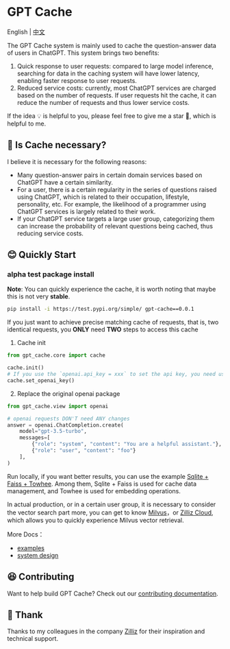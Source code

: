 # GPT Cache

English | [中文](README-CN.md)

The GPT Cache system is mainly used to cache the question-answer data of users in ChatGPT. This system brings two benefits:

1. Quick response to user requests: compared to large model inference, searching for data in the caching system will have lower latency, enabling faster response to user requests.
2. Reduced service costs: currently, most ChatGPT services are charged based on the number of requests. If user requests hit the cache, it can reduce the number of requests and thus lower service costs.

If the idea 💡 is helpful to you, please feel free to give me a star 🌟, which is helpful to me.

## 🤔 Is Cache necessary?

I believe it is necessary for the following reasons:

- Many question-answer pairs in certain domain services based on ChatGPT have a certain similarity.
- For a user, there is a certain regularity in the series of questions raised using ChatGPT, which is related to their occupation, lifestyle, personality, etc. For example, the likelihood of a programmer using ChatGPT services is largely related to their work.
- If your ChatGPT service targets a large user group, categorizing them can increase the probability of relevant questions being cached, thus reducing service costs.

## 😊 Quickly Start

### alpha test package install

**Note**: You can quickly experience the cache, it is worth noting that maybe this is not very **stable**.

```bash
pip install -i https://test.pypi.org/simple/ gpt-cache==0.0.1
```

If you just want to achieve precise matching cache of requests, that is, two identical requests, you **ONLY** need **TWO** steps to access this cache

1. Cache init

```python
from gpt_cache.core import cache

cache.init()
# If you use the `openai.api_key = xxx` to set the api key, you need use `cache.set_openai_key()` to replace it
cache.set_openai_key()
```
2. Replace the original openai package

```python
from gpt_cache.view import openai

# openai requests DON'T need ANY changes
answer = openai.ChatCompletion.create(
    model="gpt-3.5-turbo",
    messages=[
        {"role": "system", "content": "You are a helpful assistant."},
        {"role": "user", "content": "foo"}
    ],
)
```

Run locally, if you want better results, you can use the example [Sqlite + Faiss + Towhee](example/sf_towhee/sf_manager.py). Among them, Sqlite + Faiss is used for cache data management, and Towhee is used for embedding operations.

In actual production, or in a certain user group, it is necessary to consider the vector search part more, you can get to know [Milvus](https://github.com/milvus-io/milvus)，or [Zilliz Cloud](https://cloud.zilliz.com/), which allows you to quickly experience Milvus vector retrieval.

More Docs：
- [examples](example/example.md)
- [system design](doc/system.md)


## 😆 Contributing

Want to help build GPT Cache? Check out our [contributing documentation](doc/contributing.md).


## 🙏 Thank

Thanks to my colleagues in the company [Zilliz](https://zilliz.com/) for their inspiration and technical support.